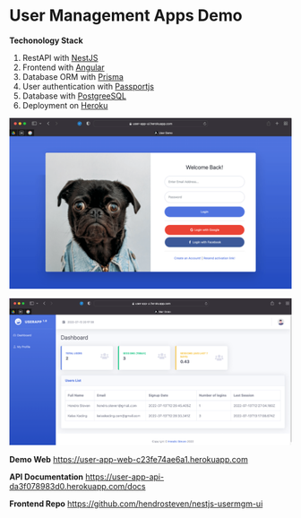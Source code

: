 # User Management Apps Demo

**Techonology Stack**
1. RestAPI with [NestJS](https://nestjs.com)
2. Frontend with [Angular](https://angular.io)
3. Database ORM with [Prisma](https://www.prisma.io)
4. User authentication with [Passportjs](http://passportjs.org)
5. Database with [PostgreeSQL](https://www.postgresql.org)
6. Deployment on [Heroku](http://heroku.com)

![enter image description here](https://github.com/hendrosteven/nestjs-usermgm-api/blob/master/screenshot1.png)

![enter image description here](https://github.com/hendrosteven/nestjs-usermgm-api/blob/master/screenshot2.png)

**Demo Web**
https://user-app-web-c23fe74ae6a1.herokuapp.com

**API Documentation**
https://user-app-api-da3f078983d0.herokuapp.com/docs

**Frontend Repo**
https://github.com/hendrosteven/nestjs-usermgm-ui
